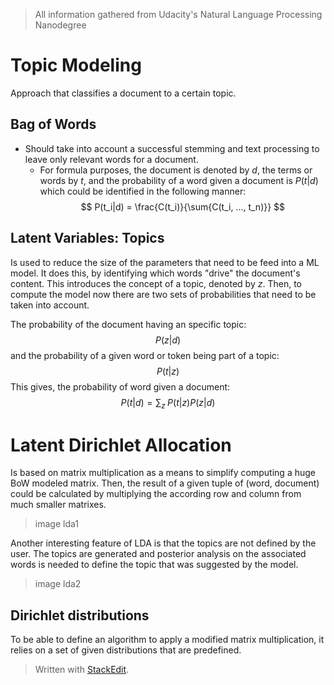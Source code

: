 > All information gathered from Udacity's Natural Language Processing Nanodegree

# Topic Modeling

Approach that classifies a document to a certain topic. 

## Bag of Words

- Should take into account a successful stemming and text processing to leave only relevant words for a document. 
	- For formula purposes, the document is denoted by $d$, the terms or words by $t$, and the probability of a word given a document is $P(t|d)$ which could be identified in the following manner: 
$$
P(t_i|d) = \frac{C(t_i)}{\sum{C(t_i, ..., t_n)}}
$$

## Latent Variables: Topics

Is used to reduce the size of the parameters that need to be feed into a ML model. It does this, by identifying which words "drive" the document's content. This introduces the concept of a topic, denoted by $z$. Then, to compute the model now there are two sets of probabilities that need to be taken into account. 

The probability of the document having an specific topic:
$$
P(z|d)
$$
and the probability of a given word or token being part of a topic: 
$$
P(t|z)
$$
This gives, the probability of word given a document:
$$
P(t|d) = \sum\limits{_z}\;P(t|z)P(z|d)
$$

# Latent Dirichlet Allocation

Is based on matrix multiplication as a means to simplify computing a huge BoW modeled matrix. 
Then, the result of a given tuple of (word, document) could be calculated by multiplying the according row and column from much smaller matrixes. 

> image lda1

Another interesting feature of LDA is that the topics are not defined by the user. The topics are generated and posterior analysis on the associated words is needed to define the topic that was suggested by the model.

> image lda2


## Dirichlet distributions

To be able to define an algorithm to apply a modified matrix multiplication, it relies on a set of given distributions that are predefined. 



> Written with [StackEdit](https://stackedit.io/).
<!--stackedit_data:
eyJoaXN0b3J5IjpbMzI0NTMyMDQ2LDIxNDQ0NjQ1MTcsLTE3OT
Y4ODY1MDEsLTE3ODI3MDY2MjFdfQ==
-->